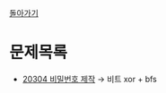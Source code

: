 [돌아가기](https://github.com/LEEJ0NGWAN/Algorithm)

# 문제목록
- [20304 비밀번호 제작](./2606.py) → 비트 xor + bfs
